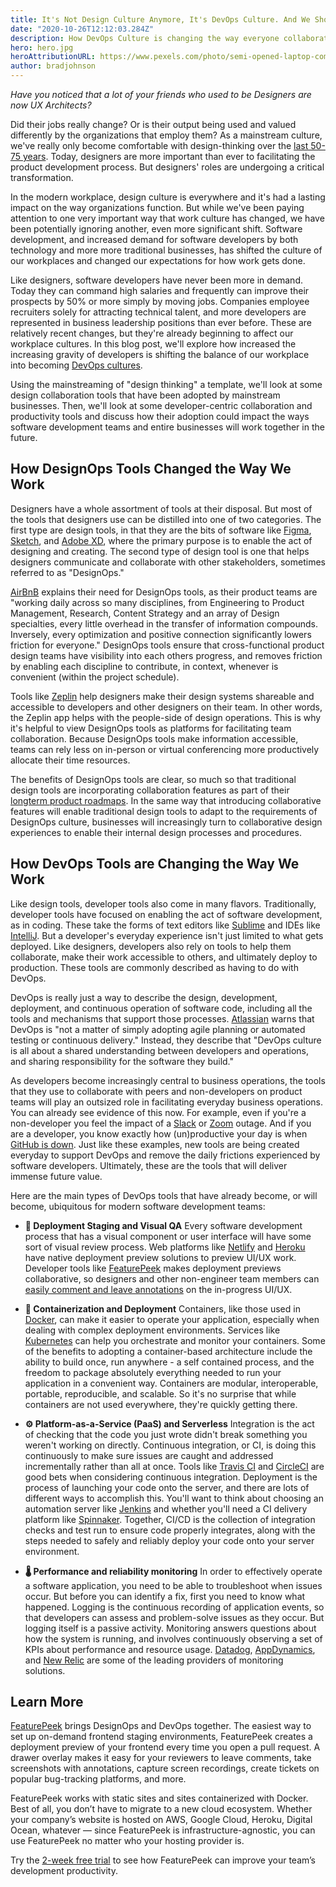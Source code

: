 ```yaml
---
title: It's Not Design Culture Anymore, It's DevOps Culture. And We Should Adjust Accordingly.
date: "2020-10-26T12:12:03.284Z"
description: How DevOps Culture is changing the way everyone collaborates at work
hero: hero.jpg
heroAttributionURL: https://www.pexels.com/photo/semi-opened-laptop-computer-turned-on-on-table-2047905/
author: bradjohnson
---
```


*Have you noticed that a lot of your friends who used to be Designers are now UX Architects?*

Did their jobs really change? Or is their output being used and valued differently by the organizations that employ them? As a mainstream culture, we've really only become comfortable with design-thinking over the [last 50-75 years](https://www.interaction-design.org/literature/article/design-thinking-get-a-quick-overview-of-the-history).  Today, designers are more important than ever to facilitating the product development process. But designers' roles are undergoing a critical transformation.

In the modern workplace, design culture is everywhere and it's had a lasting impact on the way organizations function. But while we've been paying attention to one very important way that work culture has changed, we have been potentially ignoring another, even more significant shift. Software development, and increased demand for software developers by both technology and more more traditional businesses, has shifted the culture of our workplaces and changed our expectations for how work gets done.

Like designers, software developers have never been more in demand. Today they can command high salaries and frequently can improve their prospects by 50% or more simply by moving jobs. Companies employee recruiters solely for attracting technical talent, and more developers are  represented in business leadership positions than ever before. These are relatively recent changes, but they're already beginning to affect our workplace cultures. In this blog post, we'll explore how increased the increasing gravity of developers is shifting the balance of our workplace into becoming [DevOps cultures](https://www.atlassian.com/team-playbook/examples/devops-culture#:~:text=DevOps%20culture%20is%20all%20about,%2C%20and%20%22the%20business%22.).

Using the mainstreaming of "design thinking" a template, we'll look at some design collaboration tools that have been adopted by mainstream businesses. Then, we'll look at some developer-centric collaboration and productivity tools and discuss how their adoption could impact the ways software development teams and entire businesses will work together in the future.

## How DesignOps Tools Changed the Way We Work

Designers have a whole assortment of tools at their disposal. But most of the tools that designers use can be distilled into one of two categories. The first type are design tools, in that they are the bits of software like [Figma](https://www.figma.com/), [Sketch](https://www.sketch.com/), and [Adobe XD](https://www.adobe.com/products/xd.html), where the primary purpose is to enable the act of designing and creating. The second type of design tool is one that helps designers communicate and collaborate with other stakeholders, sometimes referred to as "DesignOps."

[AirBnB](https://airbnb.design/designops-airbnb/) explains their need for DesignOps tools, as their product teams are "working daily across so many disciplines, from Engineering to Product Management, Research, Content Strategy and an array of Design specialties, every little overhead in the transfer of information compounds. Inversely, every optimization and positive connection significantly lowers friction for everyone." DesignOps tools ensure that cross-functional product design teams have visibility into each others progress, and removes friction by enabling each discipline to contribute, in context, whenever is convenient (within the project schedule).

Tools like [Zeplin](https://zeplin.io/) help designers make their design systems shareable and accessible to developers and other designers on their team. In other words, the Zeplin app helps with the people-side of design operations. This is why it's helpful to view DesignOps tools as platforms for facilitating team collaboration. Because DesignOps tools make information accessible, teams can rely less on in-person or virtual conferencing more productively allocate their time resources.

The benefits of DesignOps tools are clear, so much so that traditional design tools are incorporating collaboration features as part of their [longterm product roadmaps](https://blog.adobe.com/en/2019/09/19/xd-roadmap-future-plans-recent-features.html#gs.jq9x96). In the same way that introducing collaborative features will enable traditional design tools to adapt to the requirements of DesignOps culture, businesses will increasingly turn to collaborative design experiences to enable their internal design processes and procedures.

## How DevOps Tools are Changing the Way We Work

Like design tools, developer tools also come in many flavors. Traditionally, developer tools have focused on enabling the act of software development, as in coding. These take the forms of text editors like [Sublime](https://www.sublimetext.com/) and IDEs like [IntelliJ](https://www.jetbrains.com/idea/).  But a developer's everyday experience isn't just limited to what gets deployed. Like designers, developers also rely on tools to help them collaborate, make their work accessible to others, and ultimately deploy to production. These tools are commonly described as having to do with DevOps.

DevOps is really just a way to describe the design, development, deployment, and continuous operation of software code, including all the tools and mechanisms that support those processes. [Atlassian](https://www.atlassian.com/team-playbook/examples/devops-culture#:~:text=DevOps%20culture%20is%20all%20about,%2C%20and%20%22the%20business%22.) warns that DevOps is "not a matter of simply adopting agile planning or automated testing or continuous delivery." Instead, they describe that "DevOps culture is all about a shared understanding between developers and operations, and sharing responsibility for the software they build."

As developers become increasingly central to business operations, the tools that they use to collaborate with peers and non-developers on product teams will play an outsized role in facilitating everyday business operations. You can already see evidence of this now. For example, even if you're a non-developer you feel the impact of a [Slack](https://slack.com/) or [Zoom](https://zoom.us/) outage. And if you are a developer, you know exactly how (un)productive your day is when [GitHub is down](https://www.theverge.com/2020/6/29/21306674/github-down-errors-outage-june-2020). Just like these examples, new tools are being created everyday to support DevOps and remove the daily frictions experienced by software developers. Ultimately, these are the tools that will deliver immense future value.

Here are the main types of DevOps tools that have already become, or will become, ubiquitous for modern software development teams:

* **🚧 Deployment Staging and Visual QA**
Every software development process that has a visual component or user interface will have some sort of visual review process. Web platforms like [Netlify](https://www.netlify.com/) and [Heroku](https://www.heroku.com/) have native deployment preview solutions to preview UI/UX work. Developer tools like [FeaturePeek](https://featurepeek.com/) makes deployment previews collaborative, so designers and other non-engineer team members can [easily comment and leave annotations](https://featurepeek.com/blog/benefits-of-automatic-staging-environments/) on the in-progress UI/UX.

* **🚢 Containerization and Deployment**
Containers, like those used in [Docker](https://www.docker.com/), can make it easier to operate your application, especially when dealing with complex deployment environments. Services like [Kubernetes](https://kubernetes.io/) can help you orchestrate and monitor your containers. Some of the benefits to adopting a container-based architecture include the ability to build once, run anywhere - a self contained process, and the freedom to package absolutely everything needed to run your application in a convenient way. Containers are modular, interoperable, portable, reproducible, and scalable. So it's no surprise that while containers are not used everywhere, they're quickly getting there.

* **⚙️ Platform-as-a-Service (PaaS) and Serverless**
Integration is the act of checking that the code you just wrote didn't break something you weren't working on directly. Continuous integration, or CI, is doing this continuously to make sure issues are caught and addressed incrementally rather than all at once. Tools like [Travis CI](https://travis-ci.org/) and [CircleCI](https://circleci.com/) are good bets when considering continuous integration. Deployment is the process of launching your code onto the server, and there are lots of different ways to accomplish this. You'll want to think about choosing an automation server like [Jenkins](https://www.jenkins.io/) and whether you'll need a CI delivery platform like [Spinnaker](https://spinnaker.io/). Together, CI/CD is the collection of integration checks and test run to ensure code properly integrates, along with the steps needed to safely and reliably deploy your code onto your server environment.

* **🌡️ Performance and reliability monitoring**
In order to effectively operate a software application, you need to be able to troubleshoot when issues occur. But before you can identify a fix, first you need to know what happened. Logging is the continuous recording of application events, so that developers can assess and problem-solve issues as they occur. But logging itself is a passive activity. Monitoring answers questions about how the system is running, and involves continuously observing a set of KPIs about performance and resource usage. [Datadog](https://www.datadoghq.com/), [AppDynamics](https://www.appdynamics.com/), and [New Relic](https://newrelic.com/) are some of the leading providers of monitoring solutions.

## Learn More

[FeaturePeek](https://featurepeek.com/) brings DesignOps and DevOps together. The easiest way to set up on-demand frontend staging environments, FeaturePeek creates a deployment preview of your frontend every time you open a pull request. A drawer overlay makes it easy for your reviewers to leave comments, take screenshots with annotations, capture screen recordings, create tickets on popular bug-tracking platforms, and more.

FeaturePeek works with static sites and sites containerized with Docker. Best of all, you don’t have to migrate to a new cloud ecosystem. Whether your company’s website is hosted on AWS, Google Cloud, Heroku, Digital Ocean, whatever — since FeaturePeek is infrastructure-agnostic, you can use FeaturePeek no matter who your hosting provider is.

Try the [2-week free trial](https://dashboard.featurepeek.com/) to see how FeaturePeek can improve your team’s development productivity.